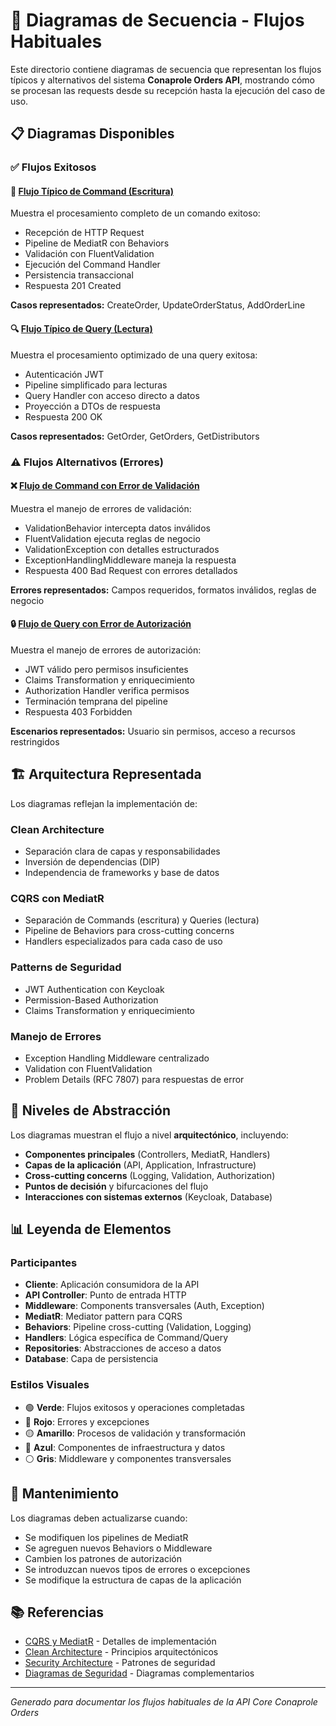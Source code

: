 # 🔄 Diagramas de Secuencia - Flujos Habituales

Este directorio contiene diagramas de secuencia que representan los flujos típicos y alternativos del sistema **Conaprole Orders API**, mostrando cómo se procesan las requests desde su recepción hasta la ejecución del caso de uso.

## 📋 Diagramas Disponibles

### ✅ Flujos Exitosos

#### 🔄 [Flujo Típico de Command (Escritura)](flujo-command-typical.md)

Muestra el procesamiento completo de un comando exitoso:

- Recepción de HTTP Request
- Pipeline de MediatR con Behaviors
- Validación con FluentValidation
- Ejecución del Command Handler
- Persistencia transaccional
- Respuesta 201 Created

**Casos representados:** CreateOrder, UpdateOrderStatus, AddOrderLine

#### 🔍 [Flujo Típico de Query (Lectura)](flujo-query-typical.md)

Muestra el procesamiento optimizado de una query exitosa:

- Autenticación JWT
- Pipeline simplificado para lecturas
- Query Handler con acceso directo a datos
- Proyección a DTOs de respuesta
- Respuesta 200 OK

**Casos representados:** GetOrder, GetOrders, GetDistributors

### ⚠️ Flujos Alternativos (Errores)

#### ❌ [Flujo de Command con Error de Validación](flujo-command-error-validacion.md)

Muestra el manejo de errores de validación:

- ValidationBehavior intercepta datos inválidos
- FluentValidation ejecuta reglas de negocio
- ValidationException con detalles estructurados
- ExceptionHandlingMiddleware maneja la respuesta
- Respuesta 400 Bad Request con errores detallados

**Errores representados:** Campos requeridos, formatos inválidos, reglas de negocio

#### 🔒 [Flujo de Query con Error de Autorización](flujo-query-error-auth.md)

Muestra el manejo de errores de autorización:

- JWT válido pero permisos insuficientes
- Claims Transformation y enriquecimiento
- Authorization Handler verifica permisos
- Terminación temprana del pipeline
- Respuesta 403 Forbidden

**Escenarios representados:** Usuario sin permisos, acceso a recursos restringidos

## 🏗️ Arquitectura Representada

Los diagramas reflejan la implementación de:

### **Clean Architecture**

- Separación clara de capas y responsabilidades
- Inversión de dependencias (DIP)
- Independencia de frameworks y base de datos

### **CQRS con MediatR**

- Separación de Commands (escritura) y Queries (lectura)
- Pipeline de Behaviors para cross-cutting concerns
- Handlers especializados para cada caso de uso

### **Patterns de Seguridad**

- JWT Authentication con Keycloak
- Permission-Based Authorization
- Claims Transformation y enriquecimiento

### **Manejo de Errores**

- Exception Handling Middleware centralizado
- Validation con FluentValidation
- Problem Details (RFC 7807) para respuestas de error

## 🎯 Niveles de Abstracción

Los diagramas muestran el flujo a nivel **arquitectónico**, incluyendo:

- **Componentes principales** (Controllers, MediatR, Handlers)
- **Capas de la aplicación** (API, Application, Infrastructure)
- **Cross-cutting concerns** (Logging, Validation, Authorization)
- **Puntos de decisión** y bifurcaciones del flujo
- **Interacciones con sistemas externos** (Keycloak, Database)

## 📊 Leyenda de Elementos

### Participantes

- **Cliente**: Aplicación consumidora de la API
- **API Controller**: Punto de entrada HTTP
- **Middleware**: Components transversales (Auth, Exception)
- **MediatR**: Mediator pattern para CQRS
- **Behaviors**: Pipeline cross-cutting (Validation, Logging)
- **Handlers**: Lógica específica de Command/Query
- **Repositories**: Abstracciones de acceso a datos
- **Database**: Capa de persistencia

### Estilos Visuales

- 🟢 **Verde**: Flujos exitosos y operaciones completadas
- 🔴 **Rojo**: Errores y excepciones
- 🟡 **Amarillo**: Procesos de validación y transformación
- 🔵 **Azul**: Componentes de infraestructura y datos
- ⚪ **Gris**: Middleware y componentes transversales

## 🔄 Mantenimiento

Los diagramas deben actualizarse cuando:

- Se modifiquen los pipelines de MediatR
- Se agreguen nuevos Behaviors o Middleware
- Cambien los patrones de autorización
- Se introduzcan nuevos tipos de errores o excepciones
- Se modifique la estructura de capas de la aplicación

## 📚 Referencias

- [CQRS y MediatR](../cqrs-mediator.md) - Detalles de implementación
- [Clean Architecture](../clean-architecture.md) - Principios arquitectónicos
- [Security Architecture](../security-architecture.md) - Patrones de seguridad
- [Diagramas de Seguridad](../../security/diagrams.md) - Diagramas complementarios

---

*Generado para documentar los flujos habituales de la API Core Conaprole Orders*

